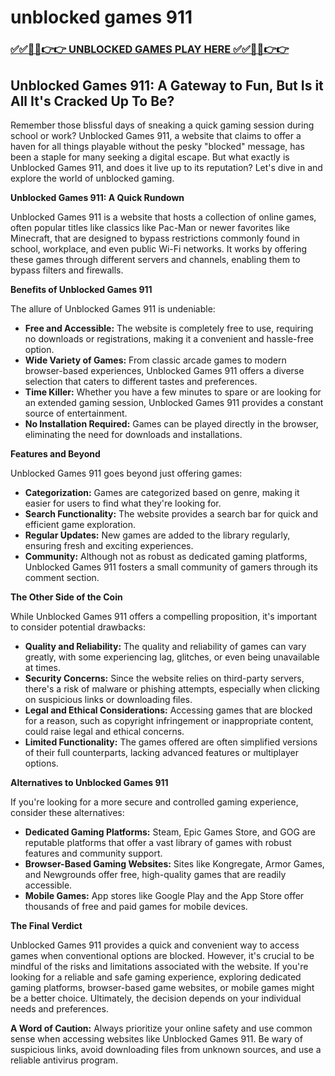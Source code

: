 # unblocked games 911

### [✅✅🔴🔴👉👉 UNBLOCKED GAMES PLAY HERE ✅✅🔴🔴👉👉](https://topstoryindia.com)

## Unblocked Games 911: A Gateway to Fun, But Is it All It's Cracked Up To Be?

Remember those blissful days of sneaking a quick gaming session during school or work? Unblocked Games 911, a website that claims to offer a haven for all things playable without the pesky "blocked" message, has been a staple for many seeking a digital escape. But what exactly is Unblocked Games 911, and does it live up to its reputation? Let's dive in and explore the world of unblocked gaming.

**Unblocked Games 911: A Quick Rundown**

Unblocked Games 911 is a website that hosts a collection of online games, often popular titles like classics like Pac-Man or newer favorites like Minecraft, that are designed to bypass restrictions commonly found in school, workplace, and even public Wi-Fi networks. It works by offering these games through different servers and channels, enabling them to bypass filters and firewalls.

**Benefits of Unblocked Games 911**

The allure of Unblocked Games 911 is undeniable:

* **Free and Accessible:**  The website is completely free to use, requiring no downloads or registrations, making it a convenient and hassle-free option.
* **Wide Variety of Games:**  From classic arcade games to modern browser-based experiences, Unblocked Games 911 offers a diverse selection that caters to different tastes and preferences.
* **Time Killer:**  Whether you have a few minutes to spare or are looking for an extended gaming session, Unblocked Games 911 provides a constant source of entertainment.
* **No Installation Required:**  Games can be played directly in the browser, eliminating the need for downloads and installations.

**Features and Beyond**

Unblocked Games 911 goes beyond just offering games:

* **Categorization:**  Games are categorized based on genre, making it easier for users to find what they're looking for.
* **Search Functionality:**  The website provides a search bar for quick and efficient game exploration.
* **Regular Updates:**  New games are added to the library regularly, ensuring fresh and exciting experiences.
* **Community:**  Although not as robust as dedicated gaming platforms, Unblocked Games 911 fosters a small community of gamers through its comment section.

**The Other Side of the Coin**

While Unblocked Games 911 offers a compelling proposition, it's important to consider potential drawbacks:

* **Quality and Reliability:**  The quality and reliability of games can vary greatly, with some experiencing lag, glitches, or even being unavailable at times.
* **Security Concerns:**  Since the website relies on third-party servers, there's a risk of malware or phishing attempts, especially when clicking on suspicious links or downloading files.
* **Legal and Ethical Considerations:**  Accessing games that are blocked for a reason, such as copyright infringement or inappropriate content, could raise legal and ethical concerns.
* **Limited Functionality:**  The games offered are often simplified versions of their full counterparts, lacking advanced features or multiplayer options.

**Alternatives to Unblocked Games 911**

If you're looking for a more secure and controlled gaming experience, consider these alternatives:

* **Dedicated Gaming Platforms:**  Steam, Epic Games Store, and GOG are reputable platforms that offer a vast library of games with robust features and community support.
* **Browser-Based Gaming Websites:**  Sites like Kongregate, Armor Games, and Newgrounds offer free, high-quality games that are readily accessible.
* **Mobile Games:**  App stores like Google Play and the App Store offer thousands of free and paid games for mobile devices.

**The Final Verdict**

Unblocked Games 911 provides a quick and convenient way to access games when conventional options are blocked. However, it's crucial to be mindful of the risks and limitations associated with the website.  If you're looking for a reliable and safe gaming experience, exploring dedicated gaming platforms, browser-based game websites, or mobile games might be a better choice. Ultimately, the decision depends on your individual needs and preferences.  

**A Word of Caution:**  Always prioritize your online safety and use common sense when accessing websites like Unblocked Games 911. Be wary of suspicious links, avoid downloading files from unknown sources, and use a reliable antivirus program.